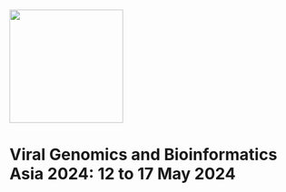 # <img src="https://coursesandconferences.wellcomeconnectingscience.org/wp-content/themes/wcc_courses_and_conferences/dist/assets/svg/logo.svg" width="200" height="200">

# Viral Genomics and Bioinformatics Asia 2024: 12 to 17 May 2024
